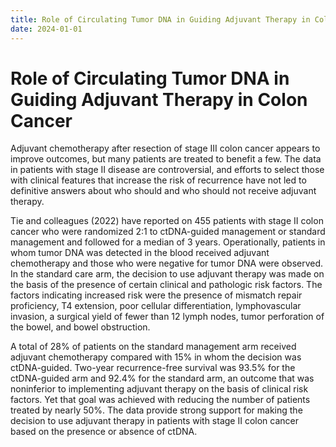 ```yaml
---
title: Role of Circulating Tumor DNA in Guiding Adjuvant Therapy in Colon Cancer
date: 2024-01-01
---
```

# Role of Circulating Tumor DNA in Guiding Adjuvant Therapy in Colon Cancer

Adjuvant chemotherapy after resection of stage III colon cancer appears to improve outcomes, but many patients are treated to benefit a few. The data in patients with stage II disease are controversial, and efforts to select those with clinical features that increase the risk of recurrence have not led to definitive answers about who should and who should not receive adjuvant therapy.

Tie and colleagues (2022) have reported on 455 patients with stage II colon cancer who were randomized 2:1 to ctDNA-guided management or standard management and followed for a median of 3 years. Operationally, patients in whom tumor DNA was detected in the blood received adjuvant chemotherapy and those who were negative for tumor DNA were observed. In the standard care arm, the decision to use adjuvant therapy was made on the basis of the presence of certain clinical and pathologic risk factors. The factors indicating increased risk were the presence of mismatch repair proficiency, T4 extension, poor cellular differentiation, lymphovascular invasion, a surgical yield of fewer than 12 lymph nodes, tumor perforation of the bowel, and bowel obstruction.

A total of 28% of patients on the standard management arm received adjuvant chemotherapy compared with 15% in whom the decision was ctDNA-guided. Two-year recurrence-free survival was 93.5% for the ctDNA-guided arm and 92.4% for the standard arm, an outcome that was noninferior to implementing adjuvant therapy on the basis of clinical risk factors. Yet that goal was achieved with reducing the number of patients treated by nearly 50%. The data provide strong support for making the decision to use adjuvant therapy in patients with stage II colon cancer based on the presence or absence of ctDNA.
